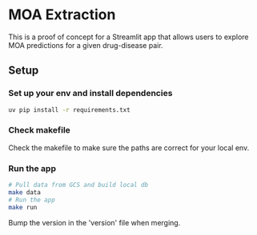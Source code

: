 # MOA Extraction

This is a proof of concept for a Streamlit app that allows users to explore 
MOA predictions for a given drug-disease pair.

## Setup

### Set up your env and install dependencies
```bash
uv pip install -r requirements.txt
```

### Check makefile
Check the makefile to make sure the paths are correct for your local env.

### Run the app
```bash
# Pull data from GCS and build local db  
make data
# Run the app
make run
```

Bump the version in the 'version' file when merging.